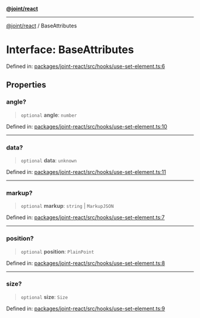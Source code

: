 [**@joint/react**](../README.md)

***

[@joint/react](../README.md) / BaseAttributes

# Interface: BaseAttributes

Defined in: [packages/joint-react/src/hooks/use-set-element.ts:6](https://github.com/samuelgja/joint/blob/e106840dde5e040ebb90e3a712443b6737a1bf58/packages/joint-react/src/hooks/use-set-element.ts#L6)

## Properties

### angle?

> `optional` **angle**: `number`

Defined in: [packages/joint-react/src/hooks/use-set-element.ts:10](https://github.com/samuelgja/joint/blob/e106840dde5e040ebb90e3a712443b6737a1bf58/packages/joint-react/src/hooks/use-set-element.ts#L10)

***

### data?

> `optional` **data**: `unknown`

Defined in: [packages/joint-react/src/hooks/use-set-element.ts:11](https://github.com/samuelgja/joint/blob/e106840dde5e040ebb90e3a712443b6737a1bf58/packages/joint-react/src/hooks/use-set-element.ts#L11)

***

### markup?

> `optional` **markup**: `string` \| `MarkupJSON`

Defined in: [packages/joint-react/src/hooks/use-set-element.ts:7](https://github.com/samuelgja/joint/blob/e106840dde5e040ebb90e3a712443b6737a1bf58/packages/joint-react/src/hooks/use-set-element.ts#L7)

***

### position?

> `optional` **position**: `PlainPoint`

Defined in: [packages/joint-react/src/hooks/use-set-element.ts:8](https://github.com/samuelgja/joint/blob/e106840dde5e040ebb90e3a712443b6737a1bf58/packages/joint-react/src/hooks/use-set-element.ts#L8)

***

### size?

> `optional` **size**: `Size`

Defined in: [packages/joint-react/src/hooks/use-set-element.ts:9](https://github.com/samuelgja/joint/blob/e106840dde5e040ebb90e3a712443b6737a1bf58/packages/joint-react/src/hooks/use-set-element.ts#L9)
